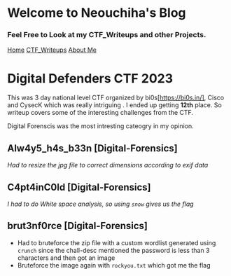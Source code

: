 # Welcome to Neouchiha's Blog

### Feel Free to Look at my CTF_Writeups and other Projects.

[Home](https://npranav7619.github.io/)
[CTF_Writeups](https://npranav7619.github.io/CTF_Writeups)
[About Me](https://npranav7619.github.io/Aboutme)

# Digital Defenders CTF 2023 

This was 3 day national level CTF organized by bi0s[https://bi0s.in/], Cisco and CysecK which was really intriguing . I ended up getting **12th** place.
So writeup covers some of the interesting challenges from the CTF.

Digital Forenscis was the most intresting cateogry in my opinion.

## Alw4y5_h4s_b33n [Digital-Forensics]
  
  *Had to resize the jpg file to correct dimensions according to exif data*

## C4pt4inC0ld [Digital-Forensics]
  
  *I had to do White space analysis, so using `snow` gives us the flag*

## brut3nf0rce [Digital-Forensics]

  - Had to bruteforce the zip file with a custom wordlist generated using `crunch` since the chall-desc mentioned the password is less than 3 characters
	and then got an image
  - Bruteforce the image again with `rockyou.txt`
	which got me the flag
